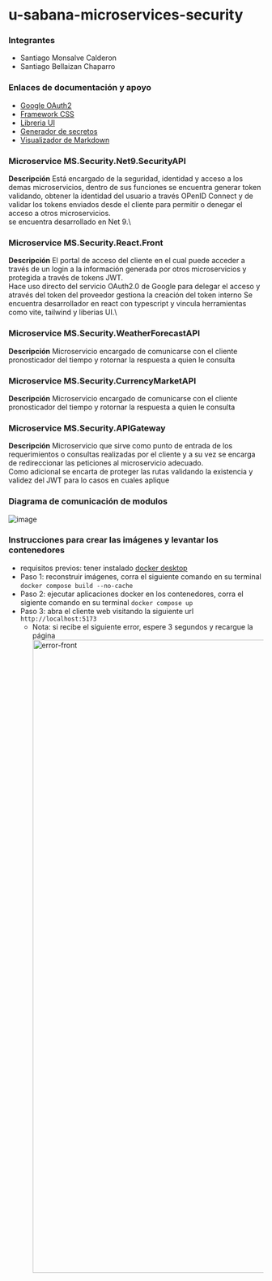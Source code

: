 # u-sabana-microservices-security
### Integrantes
- Santiago Monsalve Calderon
- Santiago Bellaizan Chaparro

### Enlaces de documentación y apoyo
- [Google OAuth2](https://developers.google.com/identity/protocols/oauth2/javascript-implicit-flow?hl=es-419)
- [Framework CSS](https://tailwindcss.com/)
- [Libreria UI](https://ui.shadcn.com/)
- [Generador de secretos](https://jwtsecret.com/)
- [Visualizador de Markdown](https://markdownlivepreview.com/)

### Microservice MS.Security.Net9.SecurityAPI
**Descripción**
Está encargado de la seguridad, identidad y acceso a los demas microservicios, dentro de sus funciones se encuentra generar token validando, obtener la identidad del usuario a través OPenID Connect y de validar los tokens enviados desde el cliente para permitir o denegar el acceso a otros microservicios.\
se encuentra desarrollado en Net 9.\
### Microservice MS.Security.React.Front
**Descripción**
El portal de acceso del cliente en el cual puede acceder a través de un login a la información generada por otros microservicios y protegida a través de tokens JWT.\
Hace uso directo del servicio OAuth2.0 de Google para delegar el acceso y através del token del proveedor gestiona la creación del token interno
Se encuentra desarrollador en react con typescript y vincula herramientas como vite, tailwind y liberias UI.\
### Microservice MS.Security.WeatherForecastAPI
**Descripción**
Microservicio encargado de comunicarse con el cliente pronosticador del tiempo y rotornar la respuesta a quien le consulta
### Microservice MS.Security.CurrencyMarketAPI
**Descripción**
Microservicio encargado de comunicarse con el cliente pronosticador del tiempo y rotornar la respuesta a quien le consulta
### Microservice MS.Security.APIGateway
**Descripción**
Microservicio que sirve como punto de entrada de los requerimientos o consultas realizadas por el cliente y a su vez se encarga de redireccionar las peticiones al microservicio adecuado.\
Como adicional se encarta de proteger las rutas validando la existencia y validez del JWT para lo casos en cuales aplique
### Diagrama de comunicación de modulos
![image](https://github.com/user-attachments/assets/4c5da010-41d4-4d8e-9606-dd0b22b72804)

### Instrucciones para crear las imágenes y levantar los contenedores
- requisitos previos: tener instalado [docker desktop](https://www.docker.com/products/docker-desktop/)
- Paso 1: reconstruir imágenes, corra el siguiente comando en su terminal `docker compose build --no-cache`
- Paso 2: ejecutar aplicaciones docker en los contenedores, corra el sigiente comando en su terminal `docker compose up`
- Paso 3: abra el cliente web visitando la siguiente url `http://localhost:5173`
  - Nota: si recibe el siguiente error, espere 3 segundos y recargue la página
    <img width="1247" alt="error-front" src="https://github.com/user-attachments/assets/8372b084-de24-42d4-b032-2a8c794b404a" />

